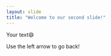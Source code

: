 ```yaml
---
layout: slide
title: "Welcome to our second slide!"
---
```

Your text:smile:

Use the left arrow to go back!
